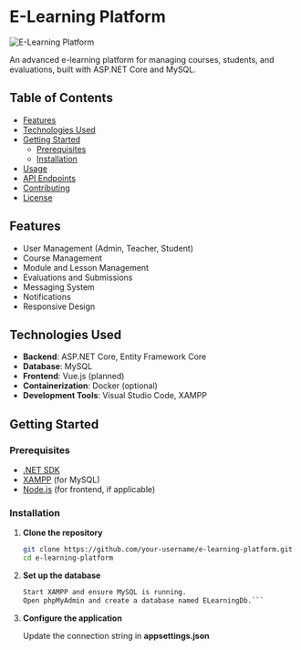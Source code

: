 # E-Learning Platform

![E-Learning Platform](https://via.placeholder.com/800x200.png?text=E-Learning+Platform)

An advanced e-learning platform for managing courses, students, and evaluations, built with ASP.NET Core and MySQL.

## Table of Contents

- [Features](#features)
- [Technologies Used](#technologies-used)
- [Getting Started](#getting-started)
  - [Prerequisites](#prerequisites)
  - [Installation](#installation)
- [Usage](#usage)
- [API Endpoints](#api-endpoints)
- [Contributing](#contributing)
- [License](#license)

## Features

- User Management (Admin, Teacher, Student)
- Course Management
- Module and Lesson Management
- Evaluations and Submissions
- Messaging System
- Notifications
- Responsive Design

## Technologies Used

- **Backend**: ASP.NET Core, Entity Framework Core
- **Database**: MySQL
- **Frontend**: Vue.js (planned)
- **Containerization**: Docker (optional)
- **Development Tools**: Visual Studio Code, XAMPP

## Getting Started

### Prerequisites

- [.NET SDK](https://dotnet.microsoft.com/download)
- [XAMPP](https://www.apachefriends.org/index.html) (for MySQL)
- [Node.js](https://nodejs.org/) (for frontend, if applicable)

### Installation

1. **Clone the repository**

   ```bash
   git clone https://github.com/your-username/e-learning-platform.git
   cd e-learning-platform
2. **Set up the database**

    ```bash
    Start XAMPP and ensure MySQL is running.
    Open phpMyAdmin and create a database named ELearningDb.```
3. **Configure the application**

    Update the connection string in **appsettings.json**

